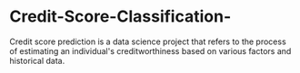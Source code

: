 # Credit-Score-Classification-
Credit score prediction is a data science project that refers to the process of estimating an individual's creditworthiness based on various factors and historical data.

